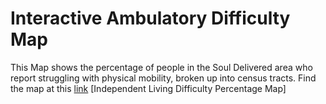 # Interactive Ambulatory Difficulty Map
This Map shows the percentage of people in the Soul Delivered area who report struggling with physical mobility, broken up into census tracts.
Find the map at this [link](Ambulatory/map.html)
[Independent Living Difficulty Percentage Map]

